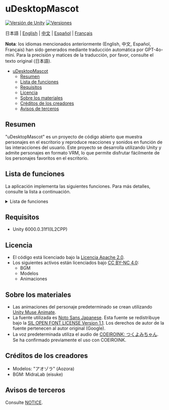 # uDesktopMascot

[![Versión de Unity](https://img.shields.io/badge/Unity-6000.0%2B-blueviolet?logo=unity)](https://unity.com/releases/editor/archive)
[![Versiones](https://img.shields.io/github/release/MidraLab/uDesktopMascot.svg)](https://github.com/MidraLab/uDesktopMascot/releases)

日本語 | [English](README_EN.md) | [中文](README_CN.md) | [Español](README_ES.md) | [Français](README_FR.md)

**Nota**: los idiomas mencionados anteriormente (English, 中文, Español, Français) han sido generados mediante traducción automática por GPT-4o-mini. Para la precisión y matices de la traducción, por favor, consulte el texto original (日本語).

<!-- TOC -->
* [uDesktopMascot](#udesktopmascot)
  * [Resumen](#resumen)
  * [Lista de funciones](#lista-de-funciones)
  * [Requisitos](#requisitos)
  * [Licencia](#licencia)
  * [Sobre los materiales](#sobre-los-materiales)
  * [Créditos de los creadores](#creditos-de-los-creadores)
  * [Avisos de terceros](#avisos-de-terceros)
<!-- TOC -->

## Resumen

"uDesktopMascot" es un proyecto de código abierto que muestra personajes en el escritorio y reproduce reacciones y sonidos en función de las interacciones del usuario. Este proyecto se desarrolla utilizando Unity y admite personajes en formato VRM, lo que permite disfrutar fácilmente de los personajes favoritos en el escritorio.

## Lista de funciones

La aplicación implementa las siguientes funciones. Para más detalles, consulte la lista a continuación.

<details>

<summary>Lista de funciones</summary>

* Carga y muestra archivos VRM ubicados en StreamingAssets. Si hay varios, carga el primero encontrado en la búsqueda. Es compatible con VRM 0.x y VRM 1.x.
* Carga y reproduce archivos de audio ubicados en SteamingAssets/Voice/. Si hay varios, se reproducen aleatoriamente.
  * Los sonidos reproducidos al hacer clic se cargan y reproducen desde los archivos de audio ubicados en StreamingAssets/Voice/Click/.
* Carga y reproduce archivos de música ubicados en SteamingAssets/BGM/. Si hay varios, se reproducen aleatoriamente.
* Adición de la voz predeterminada del personaje.
  * La voz predeterminada utiliza el audio de [COEIROINK: つくよみちゃん](https://coeiroink.com/character/audio-character/tsukuyomi-chan).
  * Se reproduce al iniciar la aplicación, al cerrarla y al hacer clic.

</details>

## Requisitos
* Unity 6000.0.31f1(IL2CPP)

## Licencia
* El código está licenciado bajo la [Licencia Apache 2.0](LICENSE).
* Los siguientes activos están licenciados bajo [CC BY-NC 4.0](https://creativecommons.org/licenses/by-nc/4.0/):
  * BGM
  * Modelos
  * Animaciones

## Sobre los materiales
* Las animaciones del personaje predeterminado se crean utilizando [Unity Muse Animate](https://muse.unity.com/ja-jp/explore).
* La fuente utilizada es [Noto Sans Japanese](https://fonts.google.com/noto/specimen/Noto+Sans+JP?lang=ja_Jpan). Esta fuente se redistribuye bajo la [SIL OPEN FONT LICENSE Version 1.1](https://fonts.google.com/noto/specimen/Noto+Sans+JP/license?lang=ja_Jpan). Los derechos de autor de la fuente pertenecen al autor original (Google).
* La voz predeterminada utiliza el audio de [COEIROINK: つくよみちゃん](https://coeiroink.com/character/audio-character/tsukuyomi-chan). Se ha confirmado previamente el uso con COEIROINK.

## Créditos de los creadores
* Modelos: "アオゾラ" (Aozora)
* BGM: MidraLab (eisuke)

## Avisos de terceros

Consulte [NOTICE](./NOTICE.md).